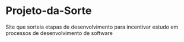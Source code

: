 # Projeto-da-Sorte
Site que sorteia etapas de desenvolvimento para incentivar estudo em processos de desenvolvimento de software
